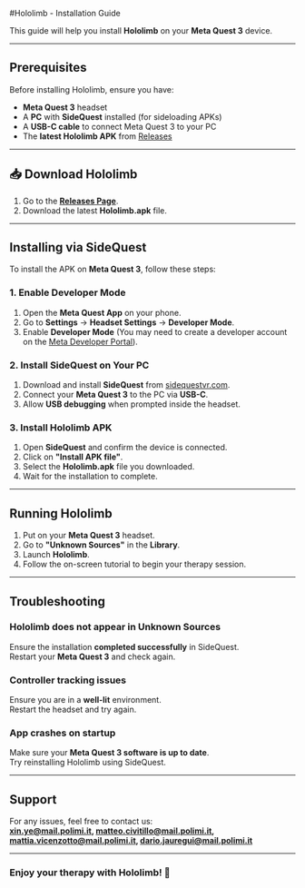 #Hololimb - Installation Guide

This guide will help you install **Hololimb** on your **Meta Quest 3** device.

---

## Prerequisites  
Before installing Hololimb, ensure you have:
-  **Meta Quest 3** headset  
-  A **PC** with **SideQuest** installed (for sideloading APKs)  
-  A **USB-C cable** to connect Meta Quest 3 to your PC  
-  The **latest Hololimb APK** from [Releases](https://github.com/matteocivitillo/AUI-Hololimb/releases/tag/v1.0)  

---

## 📥 Download Hololimb
1. Go to the **[Releases Page](https://github.com/matteocivitillo/AUI-Hololimb/releases/tag/v1.0)**.
2. Download the latest **Hololimb.apk** file.

---

## Installing via SideQuest
To install the APK on **Meta Quest 3**, follow these steps:

### **1. Enable Developer Mode**
1. Open the **Meta Quest App** on your phone.
2. Go to **Settings** → **Headset Settings** → **Developer Mode**.
3. Enable **Developer Mode** (You may need to create a developer account on the [Meta Developer Portal](https://developer.oculus.com/)).

### **2. Install SideQuest on Your PC**
1. Download and install **SideQuest** from [sidequestvr.com](https://sidequestvr.com/).
2. Connect your **Meta Quest 3** to the PC via **USB-C**.
3. Allow **USB debugging** when prompted inside the headset.

### **3. Install Hololimb APK**
1. Open **SideQuest** and confirm the device is connected.
2. Click on **"Install APK file"**.
3. Select the **Hololimb.apk** file you downloaded.
4. Wait for the installation to complete.

---

## Running Hololimb
1. Put on your **Meta Quest 3** headset.
2. Go to **"Unknown Sources"** in the **Library**.
3. Launch **Hololimb**.
4. Follow the on-screen tutorial to begin your therapy session.

---

## Troubleshooting
### **Hololimb does not appear in Unknown Sources**
Ensure the installation **completed successfully** in SideQuest.  
Restart your **Meta Quest 3** and check again.

###  **Controller tracking issues**
Ensure you are in a **well-lit** environment.  
Restart the headset and try again.

### **App crashes on startup**
Make sure your **Meta Quest 3 software is up to date**.  
Try reinstalling Hololimb using SideQuest.

---

##  Support
For any issues, feel free to contact us:  
**xin.ye@mail.polimi.it, matteo.civitillo@mail.polimi.it, mattia.vicenzotto@mail.polimi.it, dario.jauregui@mail.polimi.it**

---

### Enjoy your therapy with Hololimb! 🦾
